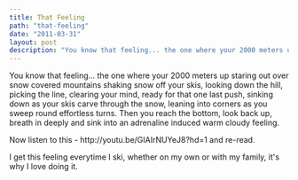 ```yaml
---
title: That Feeling
path: "that-feeling"
date: "2011-03-31"
layout: post
description: "You know that feeling... the one where your 2000 meters up staring out over snow covered mountains shaking snow off your skis, looking down the hill, picking the line, clearing your mind, ready for that one last push, sinking down as your skis carve through the snow, leaning into corners as you sweep round effortless turns."
---
```

<p>You know that feeling... the one where your 2000 meters up staring out over snow covered mountains shaking snow off your skis, looking down the hill, picking the line, clearing your mind, ready for that one last push, sinking down as your skis carve through the snow, leaning into corners as you sweep round effortless turns. Then you reach the bottom, look back up, breath in deeply and sink into an adrenaline induced warm cloudy feeling.</p><p>Now listen to this -&nbsp;http://youtu.be/GIAIrNUYeJ8?hd=1 and re-read.</p><p>I get this feeling everytime I ski, whether on my own or with my family, it&#39;s why I love doing it.</p>
